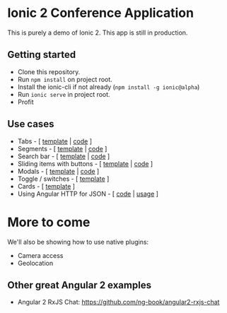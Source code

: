# Ionic 2 Conference Application

This is purely a demo of Ionic 2. This app is still in production.

## Getting started

* Clone this repository.
* Run `npm install` on project root.
* Install the ionic-cli if not already (`npm install -g ionic@alpha`)
* Run `ionic serve` in project root.
* Profit

## Use cases

* Tabs - [ [template](https://github.com/driftyco/ionic-conference-app/blob/master/www/app/app.html) | [code](https://github.com/driftyco/ionic-conference-app/blob/master/www/app/app.js) ]
* Segments - [ [template](https://github.com/driftyco/ionic-conference-app/blob/master/www/app/schedule/schedule.html#L4-L13) | [code](https://github.com/driftyco/ionic-conference-app/blob/master/www/app/schedule/schedule.js#L21-L23) ]
* Search bar - [ [template](https://github.com/driftyco/ionic-conference-app/blob/master/www/app/schedule/schedule.html#L21) | [code](https://github.com/driftyco/ionic-conference-app/blob/master/www/app/schedule/schedule.js#L54-L72) ]
* Sliding items with buttons - [ [template](https://github.com/driftyco/ionic-conference-app/blob/master/www/app/components/schedule-list.html#L6-L19) | [code](https://github.com/driftyco/ionic-conference-app/blob/master/www/app/components/schedule-list.js#L23-L72) ]
* Modals - [ [template](https://github.com/driftyco/ionic-conference-app/blob/master/www/app/modals/filter-schedule-modal.html) | [code](https://github.com/driftyco/ionic-conference-app/blob/master/www/app/schedule/schedule.js#L74-L76) ]
* Toggle / switches - [ [template](https://github.com/driftyco/ionic-conference-app/blob/master/www/app/modals/filter-schedule-modal.html#L17-L20) ]
* Cards - [ [template](https://github.com/driftyco/ionic-conference-app/blob/master/www/app/speakers/speakers.html#L7-L39) ]
* Using Angular HTTP for JSON - [ [code](https://github.com/driftyco/ionic-conference-app/blob/master/www/app/service/data.js#L22-L26) | [usage](https://github.com/driftyco/ionic-conference-app/blob/master/www/app/schedule/schedule.js#L15-L18) ]

# More to come

We'll also be showing how to use native plugins:

- Camera access
- Geolocation

## Other great Angular 2 examples

- Angular 2 RxJS Chat: https://github.com/ng-book/angular2-rxjs-chat
